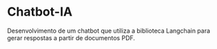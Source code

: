 # Chatbot-IA
Desenvolvimento de um chatbot que utiliza a biblioteca Langchain para gerar respostas a partir de documentos PDF.
